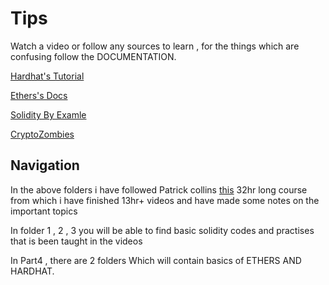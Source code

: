 # Tips
Watch a video or follow any sources to learn , for the things which are confusing follow the DOCUMENTATION.

[Hardhat's Tutorial](https://hardhat.org/tutorial)

[Ethers's Docs](https://docs.ethers.io/v5/)

[Solidity By Examle](https://solidity-by-example.org/)

[CryptoZombies](https://cryptozombies.io/)

## Navigation
In the above folders i have followed Patrick collins [this](https://www.youtube.com/watch?v=gyMwXuJrbJQ&t=49266s) 32hr long course from which 
i have finished 13hr+ videos and have made some notes on the important topics 

In folder 1 , 2 ,  3  you will be able to find basic solidity codes and practises that is been taught in the videos

In Part4 , there are 2 folders Which will contain basics of ETHERS AND HARDHAT. 
